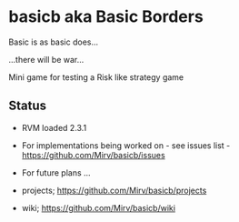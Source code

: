 # basicb aka Basic Borders
Basic is as basic does...

...there will be war...

Mini game for testing a Risk like strategy game

## Status

- RVM loaded 2.3.1
- For implementations being worked on - see issues list - https://github.com/Mirv/basicb/issues

- For future plans ... 

- projects;  https://github.com/Mirv/basicb/projects
- wiki;  https://github.com/Mirv/basicb/wiki

